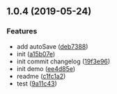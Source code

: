 ## 1.0.4 (2019-05-24)

### Features

- add autoSave ([deb7388](https://github.com/shuaiadong/debounce-save/commit/deb7388))
- init ([a15b07e](https://github.com/shuaiadong/debounce-save/commit/a15b07e))
- init commit changelog ([19f3e96](https://github.com/shuaiadong/debounce-save/commit/19f3e96))
- init demo ([ee4d85e](https://github.com/shuaiadong/debounce-save/commit/ee4d85e))
- readme ([c1fc1a2](https://github.com/shuaiadong/debounce-save/commit/c1fc1a2))
- test ([9a11c43](https://github.com/shuaiadong/debounce-save/commit/9a11c43))

